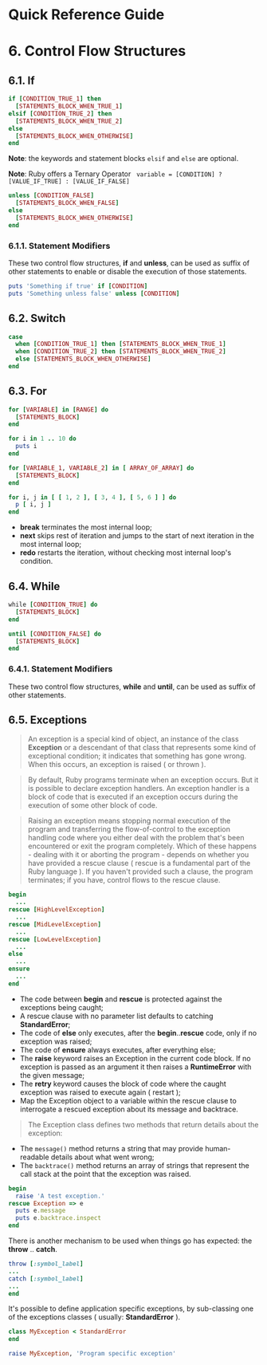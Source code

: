 Quick Reference Guide
=====================

# 6. Control Flow Structures

## 6.1. If

```ruby
if [CONDITION_TRUE_1] then
  [STATEMENTS_BLOCK_WHEN_TRUE_1]
elsif [CONDITION_TRUE_2] then
  [STATEMENTS_BLOCK_WHEN_TRUE_2]
else
  [STATEMENTS_BLOCK_WHEN_OTHERWISE]
end
```

**Note**: the keywords and statement blocks ```elsif``` and ```else``` are optional.

**Note**: Ruby offers a Ternary Operator ``` variable = [CONDITION] ? [VALUE_IF_TRUE] : [VALUE_IF_FALSE]```

```ruby
unless [CONDITION_FALSE]
  [STATEMENTS_BLOCK_WHEN_FALSE]
else
  [STATEMENTS_BLOCK_WHEN_OTHERWISE]
end
```

### 6.1.1. Statement Modifiers

These two control flow structures, **if** and **unless**, can be used as suffix of other statements to enable or disable the execution of those statements.

```ruby
puts 'Something if true' if [CONDITION]
puts 'Something unless false' unless [CONDITION]
```

## 6.2. Switch

```ruby
case
  when [CONDITION_TRUE_1] then [STATEMENTS_BLOCK_WHEN_TRUE_1]
  when [CONDITION_TRUE_2] then [STATEMENTS_BLOCK_WHEN_TRUE_2]
  else [STATEMENTS_BLOCK_WHEN_OTHERWISE]
end
```

## 6.3. For

```ruby
for [VARIABLE] in [RANGE] do
  [STATEMENTS_BLOCK]
end

for i in 1 .. 10 do
  puts i
end
```

```ruby
for [VARIABLE_1, VARIABLE_2] in [ ARRAY_OF_ARRAY] do
  [STATEMENTS_BLOCK]
end

for i, j in [ [ 1, 2 ], [ 3, 4 ], [ 5, 6 ] ] do
  p [ i, j ]
end
```

- **break** terminates the most internal loop;
- **next** skips rest of iteration and jumps to the start of next iteration in the most internal loop;
- **redo** restarts the iteration, without checking most internal loop's condition.

## 6.4. While

```ruby
while [CONDITION_TRUE] do
  [STATEMENTS_BLOCK]
end
```

```ruby
until [CONDITION_FALSE] do
  [STATEMENTS_BLOCK]
end
```

### 6.4.1. Statement Modifiers

These two control flow structures, **while** and **until**, can be used as suffix of other statements.

## 6.5. Exceptions

> An exception is a special kind of object, an instance of the class **Exception** or a descendant of that class that represents some kind of exceptional condition; it indicates that something has gone wrong. When this occurs, an exception is raised ( or thrown ).

> By default, Ruby programs terminate when an exception occurs. But it is possible to declare exception handlers. An exception handler is a block of code that is executed if an exception occurs during the execution of some other block of code.

> Raising an exception means stopping normal execution of the program and transferring the flow-of-control to the exception handling code where you either deal with the problem that's been encountered or exit the program completely. Which of these happens - dealing with it or aborting the program - depends on whether you have provided a rescue clause ( rescue is a fundamental part of the Ruby language ). If you haven't provided such a clause, the program terminates; if you have, control flows to the rescue clause.

```ruby
begin
  ...
rescue [HighLevelException]
  ...
rescue [MidLevelException]
  ...
rescue [LowLevelException]
  ...
else
  ...
ensure
  ...
end
```

- The code between **begin** and **rescue** is protected against the exceptions being caught;
- A rescue clause with no parameter list defaults to catching **StandardError**;
- The code of **else** only executes, after the **begin**..**rescue** code, only if no exception was raised;
- The code of **ensure** always executes, after everything else;
- The **raise** keyword raises an Exception in the current code block. If no exception is passed as an argument it then raises a **RuntimeError** with the given message;
- The **retry** keyword causes the block of code where the caught exception was raised to execute again ( restart );
- Map the Exception object to a variable within the rescue clause to interrogate a rescued exception about its message and backtrace.

> The Exception class defines two methods that return details about the exception:

- The ```message()``` method returns a string that may provide human-readable details about what went wrong;
- The ```backtrace()``` method returns an array of strings that represent the call stack at the point that the exception was raised.

```ruby
begin
  raise 'A test exception.'
rescue Exception => e
  puts e.message
  puts e.backtrace.inspect
end
```

There is another mechanism to be used when things go has expected: the **throw** .. **catch**.

```ruby
throw [:symbol_label]
...
catch [:symbol_label]
...
end
```

It's possible to define application specific exceptions, by sub-classing one of the exceptions classes ( usually: **StandardError** ).

```ruby
class MyException < StandardError  
end

raise MyException, 'Program specific exception'
```